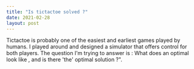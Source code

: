 ```yaml
---
title: "Is tictactoe solved ?"
date: 2021-02-28
layout: post
---
```

Tictactoe is probably one of the easiest and earliest games played by humans. I played around and designed a simulator that offers control for both players. The question I'm trying to answer is : What does an optimal look like , and is there 'the' optimal solution ?". 
